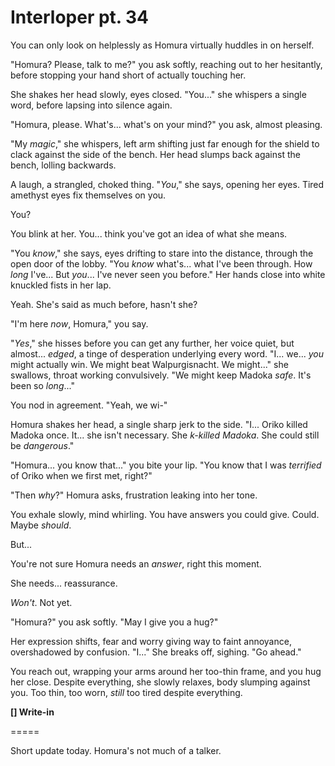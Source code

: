 # Interloper pt. 34

You can only look on helplessly as Homura virtually huddles in on herself.

"Homura? Please, talk to me?" you ask softly, reaching out to her hesitantly, before stopping your hand short of actually touching her.

She shakes her head slowly, eyes closed. "You..." she whispers a single word, before lapsing into silence again.

"Homura, please. What's... what's on your mind?" you ask, almost pleasing.

"My *magic*," she whispers, left arm shifting just far enough for the shield to clack against the side of the bench. Her head slumps back against the bench, lolling backwards.

A laugh, a strangled, choked thing. "*You*," she says, opening her eyes. Tired amethyst eyes fix themselves on you.

You?

You blink at her. You... think you've got an idea of what she means.

"You *know*," she says, eyes drifting to stare into the distance, through the open door of the lobby. "You *know* what's... what I've been through. How *long* I've... But *you*... I've never seen you before." Her hands close into white knuckled fists in her lap.

Yeah. She's said as much before, hasn't she?

"I'm here *now*, Homura," you say.

"*Yes*," she hisses before you can get any further, her voice quiet, but almost... *edged*, a tinge of desperation underlying every word. "I... we... *you* might actually win. We might beat Walpurgisnacht. We might..." she swallows, throat working convulsively. "We might keep Madoka *safe*. It's been so *long*..."

You nod in agreement. "Yeah, we wi-"

Homura shakes her head, a single sharp jerk to the side. "I... Oriko killed Madoka once. It... she isn't necessary. She *k-killed Madoka*. She could still be *dangerous*."

"Homura... you know that..." you bite your lip. "You know that I was *terrified* of Oriko when we first met, right?"

"Then *why*?" Homura asks, frustration leaking into her tone.

You exhale slowly, mind whirling. You have answers you could give. Could. Maybe *should*.

But...

You're not sure Homura needs an *answer*, right this moment.

She needs... reassurance.

*Won't*. Not yet.

"Homura?" you ask softly. "May I give you a hug?"

Her expression shifts, fear and worry giving way to faint annoyance, overshadowed by confusion. "I..." She breaks off, sighing. "Go ahead."

You reach out, wrapping your arms around her too-thin frame, and you hug her close. Despite everything, she slowly relaxes, body slumping against you. Too thin, too worn, *still* too tired despite everything.

**\[] Write-in**

\=====​

Short update today. Homura's not much of a talker.
